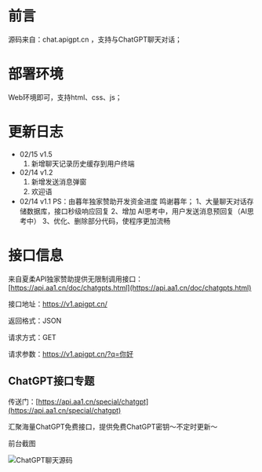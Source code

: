 # 前言

源码来自：chat.apigpt.cn ，支持与ChatGPT聊天对话；

# 部署环境

Web环境即可，支持html、css、js；

# 更新日志
- 02/15 v1.5
  1. 新增聊天记录历史缓存到用户终端
- 02/14 v1.2
  1. 新增发送消息弹窗
  2. 欢迎语
- 02/14 v1.1
PS：由暮年独家赞助开发资金进度 鸣谢暮年；
  1、大量聊天对话存储数据库，接口秒级响应回复
  2、增加 AI思考中，用户发送消息预回复（AI思考中）
  3、优化、删除部分代码，使程序更加流畅

# 接口信息

来自夏柔API独家赞助提供无限制调用接口：[https://api.aa1.cn/doc/chatgpts.html](https://api.aa1.cn/doc/chatgpts.html)

接口地址：https://v1.apigpt.cn/

返回格式：JSON

请求方式：GET

请求参数：https://v1.apigpt.cn/?q=你好

## ChatGPT接口专题

传送门：[https://api.aa1.cn/special/chatgpt](https://api.aa1.cn/special/chatgpt)

汇聚海量ChatGPT免费接口，提供免费ChatGPT密钥～不定时更新～

前台截图


![ChatGPT聊天源码]([https://tucdn.wpon.cn/2023/02/12/c974d4176b51c.png](https://tucdn.wpon.cn/2023/02/12/c974d4176b51c.png))

